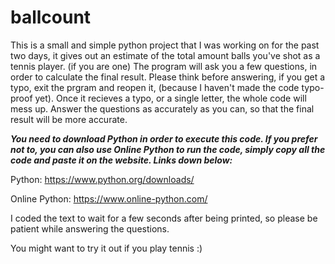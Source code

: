 # ballcount
This is a small and simple python project that I was working on for the past two days, it gives out an estimate of the total amount balls you've shot as a tennis player. (if you are one) The program will ask you a few questions, in order to calculate the final result. Please think before answering, if you get a typo, exit the prgram and reopen it, (because I haven't made the code typo-proof yet). Once it recieves a typo, or a single letter, the whole code will mess up. Answer the questions as accurately as you can, so that the final result will be more accurate. 

***You need to download Python in order to execute this code. If you prefer not to, you can also use Online Python to run the code, simply copy all the code and paste it on the website. Links down below:*** 

Python: https://www.python.org/downloads/

Online Python: https://www.online-python.com/

I coded the text to wait for a few seconds after being printed, so please be patient while answering the questions.

You might want to try it out if you play tennis :)
